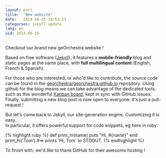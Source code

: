 ```yaml
---
layout: post
title:  "New website"
date:   2014-06-25 18:53:13
categories: jekyll update
lang: en
uid: 2014-06-25
---
```


Checkout our brand new geOrchestra website !

Based on free software ([Jekyll](https://jekyllrb.com/)), it features a **mobile-friendly** blog and static pages at the same place, with **full multilingual content** (English, French & Spanish).

<!--more-->

For those who are interested, or who'd like to contribute, the source code can be found in the [georchestra/georchestra.github.io](https://github.com/georchestra/georchestra.github.io) repository.
Using github for the blog means we can take advantage of the dedicated tools, such as this wonderful [Kanban board](https://huboard.com/georchestra/georchestra.github.io), kept in sync with GitHub issues.<br />
Finally, submitting a new blog post is now open to everyone: it's just a pull-request !

But let's come back to Jekyll, our site-generation engine. Customizing it is easy...<br />
In particular, it offers powerful support for code snippets, eg here in ruby:

{% highlight ruby %}
def print_hi(name)
  puts "Hi, #{name}"
end
print_hi('Tom')
#=> prints 'Hi, Tom' to STDOUT.
{% endhighlight %}

To finish with, we'd like to thank GitHub for their awesome hosting !

